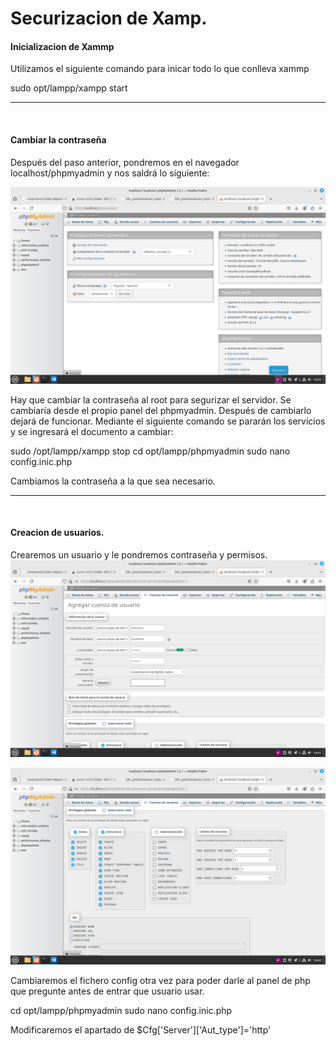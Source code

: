 # Securizacion de Xamp.

#### Inicializacion de Xammp

Utilizamos el siguiente comando para inicar todo lo que conlleva xammp

sudo opt/lampp/xampp start

---

<br>

#### Cambiar la contraseña

Después del paso anterior, pondremos en el navegador localhost/phpmyadmin y nos saldrá lo siguiente:

<img src="./img/4.png">

Hay que cambiar la contraseña al root para segurizar el servidor. Se cambiaría desde el propio panel del phpmyadmin. Después de cambiarlo dejará de funcionar.
Mediante el siguiente comando se pararán los servicios y se ingresará el documento a cambiar:

sudo /opt/lampp/xampp stop
cd opt/lampp/phpmyadmin 
sudo nano config.inic.php

Cambiamos la contraseña a la que sea necesario.


---

<br>

#### Creacion de usuarios.

Crearemos un usuario y le pondremos contraseña y permisos.
<img src="./img/5.png">

<img src="./img/6.png">


Cambiaremos el fichero config otra vez para poder darle al panel de php que pregunte antes de entrar que usuario usar.

cd opt/lampp/phpmyadmin
sudo nano config.inic.php

Modificaremos el apartado de $Cfg['Server']['Aut_type']='http'
